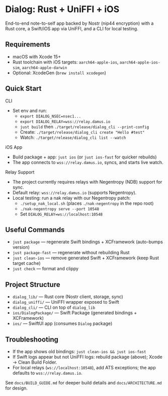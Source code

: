 # Dialog: Rust + UniFFI + iOS

End-to-end note-to-self app backed by Nostr (nip44 encryption) with a Rust core, a Swift/iOS app via UniFFI, and a CLI for local testing.

## Requirements
- macOS with Xcode 15+
- Rust toolchain with iOS targets: `aarch64-apple-ios`, `aarch64-apple-ios-sim`, `aarch64-apple-darwin`
- Optional: XcodeGen (`brew install xcodegen`)

## Quick Start

CLI
- Set env and run:
  - `export DIALOG_NSEC=nsec1...`
  - `export DIALOG_RELAY=wss://relay.damus.io`
  - `just build` then `./target/release/dialog_cli --print-config`
  - Create: `./target/release/dialog_cli create "Hello #test"`
  - Watch: `./target/release/dialog_cli list --watch`

iOS App
- Build package + app: `just ios` (or `just ios-fast` for quicker rebuilds)
- The app connects to `wss://relay.damus.io`, syncs, and starts live watch.

Relay Support
- The project currently requires relays with Negentropy (NDB) support for sync.
- Default relay: `wss://relay.damus.io` (supports Negentropy).
- Local testing: run a nak relay with our Negentropy patch:
  - `./setup_nak_local.sh` (places `./nak-negentropy` in the repo root)
  - `./nak-negentropy serve --port 10548`
  - Set `DIALOG_RELAY=ws://localhost:10548`

## Useful Commands
- `just package` — regenerate Swift bindings + XCFramework (auto-bumps version)
- `just package-fast` — regenerate without rebuilding Rust
- `just clean-ios` — remove generated Swift + XCFramework (keep Rust target cache)
- `just check` — format and clippy

## Project Structure
- `dialog_lib/` — Rust core (Nostr client, storage, sync)
- `dialog_uniffi/` — UniFFI wrapper exposed to Swift
- `dialog_cli/` — CLI on top of `dialog_lib`
- `ios/DialogPackage/` — Swift Package (generated bindings + XCFramework)
- `ios/` — SwiftUI app (consumes `Dialog` package)

## Troubleshooting
- If the app shows old bindings: `just clean-ios && just ios-fast`
- If Swift logs appear but not UniFFI logs: rebuild package (above); Xcode → Clean Build Folder.
- For local relays (`ws://localhost:10548`), add ATS exceptions; the app defaults to `wss://relay.damus.io`.

See `docs/BUILD_GUIDE.md` for deeper build details and `docs/ARCHITECTURE.md` for design.
